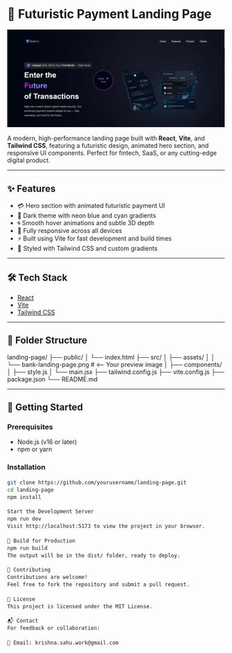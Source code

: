 # 🚀 Futuristic Payment Landing Page

![Preview Screenshot](./src/assets/bank-landing-page.png)

A modern, high-performance landing page built with **React**, **Vite**, and **Tailwind CSS**, featuring a futuristic design, animated hero section, and responsive UI components. Perfect for fintech, SaaS, or any cutting-edge digital product.

---

## ✨ Features

- 💳 Hero section with animated futuristic payment UI
- 🌌 Dark theme with neon blue and cyan gradients
- 🌀 Smooth hover animations and subtle 3D depth
- 📱 Fully responsive across all devices
- ⚡ Built using Vite for fast development and build times
- 🎨 Styled with Tailwind CSS and custom gradients

---

## 🛠️ Tech Stack

- [React](https://reactjs.org/)
- [Vite](https://vitejs.dev/)
- [Tailwind CSS](https://tailwindcss.com/)

---

## 📁 Folder Structure

landing-page/
├── public/
│ └── index.html
├── src/
│ ├── assets/
│ │ └── bank-landing-page.png # <-- Your preview image
│ ├── components/
│ ├── style.js
│ └── main.jsx
├── tailwind.config.js
├── vite.config.js
├── package.json
└── README.md


---

## 🚀 Getting Started

### Prerequisites
- Node.js (v16 or later)
- npm or yarn

### Installation

```bash
git clone https://github.com/yourusername/landing-page.git
cd landing-page
npm install

Start the Development Server
npm run dev
Visit http://localhost:5173 to view the project in your browser.

🔨 Build for Production
npm run build
The output will be in the dist/ folder, ready to deploy.

🤝 Contributing
Contributions are welcome!
Feel free to fork the repository and submit a pull request.

📄 License
This project is licensed under the MIT License.

📬 Contact
For feedback or collaboration:

📧 Email: krishna.sahu.work@gmail.com



